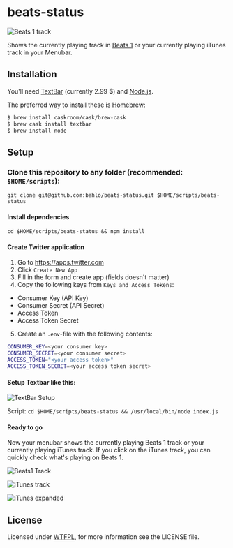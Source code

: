 # beats-status

![Beats 1 track](https://cloud.githubusercontent.com/assets/1725839/8518274/c718700a-23c8-11e5-840e-33b2064864f6.png)

Shows the currently playing track in
[Beats 1](https://www.apple.com/de/music/radio/) or your currently playing
iTunes track in your Menubar.

## Installation

You'll need [TextBar](http://www.richsomerfield.com/apps/) (currently 2.99 $)
and [Node.js](https://nodejs.org).

The preferred way to install these is [Homebrew](http://brew.sh):
```bash
$ brew install caskroom/cask/brew-cask
$ brew cask install textbar
$ brew install node
```

## Setup

### Clone this repository to any folder (recommended: `$HOME/scripts`):

`git clone git@github.com:bahlo/beats-status.git $HOME/scripts/beats-status`

#### Install dependencies

`cd $HOME/scripts/beats-status && npm install`

#### Create Twitter application

1. Go to https://apps.twitter.com
2. Click `Create New App`
3. Fill in the form and create app (fields doesn't matter)
4. Copy the following keys from `Keys and Access Tokens`:
  * Consumer Key (API Key)
  * Consumer Secret (API Secret)
  * Access Token
  * Access Token Secret
5. Create an `.env`-file with the following contents:

```bash
CONSUMER_KEY=<your consumer key>
CONSUMER_SECRET=<your consumer secret>
ACCESS_TOKEN="<your access token>"
ACCESS_TOKEN_SECRET=<your access token secret>
```


#### Setup Textbar like this:

![TextBar Setup](https://cloud.githubusercontent.com/assets/1725839/8518127/890145a4-23c7-11e5-8457-f6e8366c6c88.png)

Script: `cd $HOME/scripts/beats-status && /usr/local/bin/node index.js`

#### Ready to go

Now your menubar shows the currently playing Beats 1 track or your currently
playing iTunes track. If you click on the iTunes track, you can quickly check
what's playing on Beats 1.

![Beats1 Track](https://cloud.githubusercontent.com/assets/1725839/8518274/c718700a-23c8-11e5-840e-33b2064864f6.png)

![iTunes track](https://cloud.githubusercontent.com/assets/1725839/8518308/0973e9d4-23c9-11e5-8383-f57d3f3a0dad.png)

![iTunes expanded](https://cloud.githubusercontent.com/assets/1725839/8518332/3a9bf024-23c9-11e5-9f52-a0ec49b92c60.png)

## License

Licensed under [WTFPL](http://www.wtfpl.net), for more information see the
LICENSE file.
